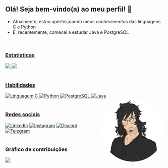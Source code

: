 <html lang="pt-BR">
    <body>
        <div style="display: inline_block">
            <h2>Olá! Seja bem-vindo(a) ao meu perfil! 👋</h2>
            <ul>
                <li>Atualmente, estou aperfeiçoando meus conhecimentos das linguagens C e Python</li>
                <li>E, recentemente, comecei a estudar Java e PostgreSQL</li>
            </ul>
        </div>
        <div style="display: inline_block">
            <a href="https://github.com/franklin-albuquerque">
            <br>
            <h3>Estatísticas</h3>
            <picture>
                <source srcset="https://github-readme-stats-git-masterrstaa-rickstaa.vercel.app/api?username=franklin-albuquerque&show_icons=true&theme=github_dark&count_private=true&locale=pt-BR" media="(prefers-color-scheme: dark)">
                <source srcset="https://github-readme-stats-git-masterrstaa-rickstaa.vercel.app/api?username=franklin-albuquerque&show_icons=true&theme=default&count_private=true&locale=pt-BR" media="(prefers-color-scheme: light), (prefers-color-scheme: no-preference)">
                <img height="180em" src="https://github-readme-stats-git-masterrstaa-rickstaa.vercel.app/api?username=franklin-albuquerque&show_icons=true&count_private=true&locale=pt-BR">
            </picture>
            <picture>
                <source srcset="https://github-readme-stats-git-masterrstaa-rickstaa.vercel.app/api/top-langs/?username=franklin-albuquerque&theme=github_dark&layout=compact&locale=pt-BR" media="(prefers-color-scheme: dark)">
                <source srcset="https://github-readme-stats-git-masterrstaa-rickstaa.vercel.app/api/top-langs/?username=franklin-albuquerque&theme=default&layout=compact&locale=pt-BR" media="(prefers-color-scheme: light), (prefers-color-scheme: no-preference)">
                <img height="180em" src="https://github-readme-stats-git-masterrstaa-rickstaa.vercel.app/api/top-langs/?username=franklin-albuquerque&layout=compact&locale=pt-BR">
            </picture>
            <br><br>
            <h3>Habilidades</h3>
            <img alt="Linguagem C" height="33" src="https://img.shields.io/badge/C-00599C?style=for-the-badge&logo=c&logoColor=white">
            <img alt="Python" height="33" src="https://img.shields.io/badge/Python-3776AB?style=for-the-badge&logo=python&logoColor=white">
            <img alt="PostgreSQL" height="33" src="https://img.shields.io/badge/PostgreSQL-316192?style=for-the-badge&logo=postgresql&logoColor=white">
            <img alt="Java" height="33" src="https://img.shields.io/badge/Java-ED8B00?style=for-the-badge&logo=java&logoColor=white">
            <img align="right" alt="Perfil" height="200" style="border-radius: 50%" src="https://raw.githubusercontent.com/franklin-albuquerque/franklin-albuquerque/main/imagens/perfil.png">
            <br><br>
            <h3>Redes sociais</h3>
            <a href="https://linkedin.com/in/franklin-albuquerque"><img alt="LinkedIn" height="33" src="https://img.shields.io/badge/-LinkedIn-%230077B5?style=for-the-badge&logo=linkedin&logoColor=white" target="_blank"></a>
            <a href="https://instagram.com/franklin_albuquerque.py"><img alt="Instagram" height="33" src="https://img.shields.io/badge/-Instagram-%23E4405F?style=for-the-badge&logo=instagram&logoColor=white" target="_blank"></a>
            <a href="https://discord.com/users/1091040930276053034"><img alt="Discord" height="33" src="https://img.shields.io/badge/Discord-5865F2?style=for-the-badge&logo=discord&logoColor=white"></a>
            <a href="https://t.me/FranklinAlbuquerque"><img alt="Telegram" height="33" src="https://img.shields.io/badge/Telegram-2CA5E0?style=for-the-badge&logo=telegram&logoColor=white" target="_blank"></a>
            <br><br>
            <h3>Gráfico de contribuições</h3>
            <picture>
                <source srcset="https://github-readme-activity-graph.cyclic.app/graph?username=franklin-albuquerque&theme=github-dark&hide_title=true" media="(prefers-color-scheme: dark)">
                <source srcset="https://github-readme-activity-graph.cyclic.app/graph?username=franklin-albuquerque&theme=github-light&hide_title=true" media="(prefers-color-scheme: light), (prefers-color-scheme: no-preference)">
                <img src="https://github-readme-activity-graph.cyclic.app/graph?username=franklin-albuquerque">
            </picture>
        </div>
    </body>
</html>
